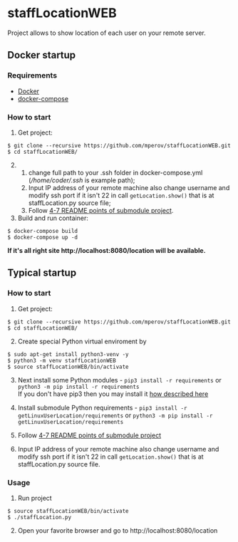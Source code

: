 # staffLocationWEB
Project allows to show location of each user on your remote server.

## Docker startup

### Requirements

- [Docker](https://docs.docker.com/install/)
- [docker-compose](https://docs.docker.com/compose/install/)

### How to start
1. Get project:
```console
$ git clone --recursive https://github.com/mperov/staffLocationWEB.git
$ cd staffLocationWEB/
```
2. 1) change full path to your .ssh folder in docker-compose.yml (*/home/coder/.ssh* is example path);
   2) Input IP address of your remote machine also change username and modify ssh port if it isn't 22 in call `getLocation.show()` that is at staffLocation.py source file;  
   3) Follow [4-7 README points of submodule project](https://github.com/mperov/getLinuxUserLocation/blob/main/README.md).  
3. Build and run container:
```console
$ docker-compose build
$ docker-compose up -d
```
**If it's all right site http://localhost:8080/location will be available.**

## Typical startup

### How to start
1. Get project:
```console
$ git clone --recursive https://github.com/mperov/staffLocationWEB.git
$ cd staffLocationWEB/
```
2. Create special Python virtual enviroment by
```console
$ sudo apt-get install python3-venv -y
$ python3 -m venv staffLocationWEB
$ source staffLocationWEB/bin/activate
```
3. Next install some Python modules - `pip3 install -r requirements` or `python3 -m pip install -r requirements`  
If you don't have pip3 then you may install it [how described here](https://pip.pypa.io/en/stable/installation/)

4. Install submodule Python requirements - `pip3 install -r getLinuxUserLocation/requirements` or `python3 -m pip install -r getLinuxUserLocation/requirements`
5. Follow [4-7 README points of submodule project](https://github.com/mperov/getLinuxUserLocation/blob/main/README.md)
6. Input IP address of your remote machine also change username and modify ssh port if it isn't 22 in call `getLocation.show()` that is at staffLocation.py source file.

### Usage
1. Run project
```console
$ source staffLocationWEB/bin/activate
$ ./staffLocation.py
```
2. Open your favorite browser and go to http://localhost:8080/location
